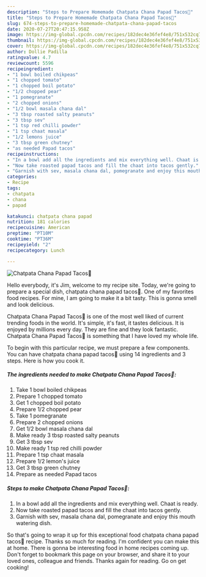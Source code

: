 ```yaml
---
description: "Steps to Prepare Homemade Chatpata Chana Papad Tacos🌮"
title: "Steps to Prepare Homemade Chatpata Chana Papad Tacos🌮"
slug: 674-steps-to-prepare-homemade-chatpata-chana-papad-tacos
date: 2020-07-27T20:47:15.958Z
image: https://img-global.cpcdn.com/recipes/182dec4e36fef4e8/751x532cq70/chatpata-chana-papad-tacos🌮-recipe-main-photo.jpg
thumbnail: https://img-global.cpcdn.com/recipes/182dec4e36fef4e8/751x532cq70/chatpata-chana-papad-tacos🌮-recipe-main-photo.jpg
cover: https://img-global.cpcdn.com/recipes/182dec4e36fef4e8/751x532cq70/chatpata-chana-papad-tacos🌮-recipe-main-photo.jpg
author: Dollie Padilla
ratingvalue: 4.7
reviewcount: 5596
recipeingredient:
- "1 bowl boiled chikpeas"
- "1 chopped tomato"
- "1 chopped boil potato"
- "1/2 chopped pear"
- "1 pomegranate"
- "2 chopped onions"
- "1/2 bowl masala chana dal"
- "3 tbsp roasted salty peanuts"
- "3 tbsp sev"
- "1 tsp red chilli powder"
- "1 tsp chaat masala"
- "1/2 lemons juice"
- "3 tbsp green chutney"
- "as needed Papad tacos"
recipeinstructions:
- "In a bowl add all the ingredients and mix everything well. Chaat is ready."
- "Now take roasted papad tacos and fill the chaat into tacos gently."
- "Garnish with sev, masala chana dal, pomegranate and enjoy this mouth watering dish."
categories:
- Recipe
tags:
- chatpata
- chana
- papad

katakunci: chatpata chana papad 
nutrition: 181 calories
recipecuisine: American
preptime: "PT10M"
cooktime: "PT36M"
recipeyield: "2"
recipecategory: Lunch

---
```



![Chatpata Chana Papad Tacos🌮](https://img-global.cpcdn.com/recipes/182dec4e36fef4e8/751x532cq70/chatpata-chana-papad-tacos🌮-recipe-main-photo.jpg)

Hello everybody, it's Jim, welcome to my recipe site. Today, we're going to prepare a special dish, chatpata chana papad tacos🌮. One of my favorites food recipes. For mine, I am going to make it a bit tasty. This is gonna smell and look delicious.



Chatpata Chana Papad Tacos🌮 is one of the most well liked of current trending foods in the world. It's simple, it's fast, it tastes delicious. It is enjoyed by millions every day. They are fine and they look fantastic. Chatpata Chana Papad Tacos🌮 is something that I have loved my whole life.


To begin with this particular recipe, we must prepare a few components. You can have chatpata chana papad tacos🌮 using 14 ingredients and 3 steps. Here is how you cook it.

<!--inarticleads1-->

##### The ingredients needed to make Chatpata Chana Papad Tacos🌮:

1. Take 1 bowl boiled chikpeas
1. Prepare 1 chopped tomato
1. Get 1 chopped boil potato
1. Prepare 1/2 chopped pear
1. Take 1 pomegranate
1. Prepare 2 chopped onions
1. Get 1/2 bowl masala chana dal
1. Make ready 3 tbsp roasted salty peanuts
1. Get 3 tbsp sev
1. Make ready 1 tsp red chilli powder
1. Prepare 1 tsp chaat masala
1. Prepare 1/2 lemon&#39;s juice
1. Get 3 tbsp green chutney
1. Prepare as needed Papad tacos




<!--inarticleads2-->

##### Steps to make Chatpata Chana Papad Tacos🌮:

1. In a bowl add all the ingredients and mix everything well. Chaat is ready.
1. Now take roasted papad tacos and fill the chaat into tacos gently.
1. Garnish with sev, masala chana dal, pomegranate and enjoy this mouth watering dish.




So that's going to wrap it up for this exceptional food chatpata chana papad tacos🌮 recipe. Thanks so much for reading. I'm confident you can make this at home. There is gonna be interesting food in home recipes coming up. Don't forget to bookmark this page on your browser, and share it to your loved ones, colleague and friends. Thanks again for reading. Go on get cooking!
